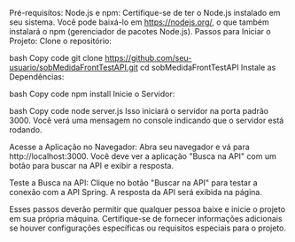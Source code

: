 Pré-requisitos:
Node.js e npm: Certifique-se de ter o Node.js instalado em seu sistema. Você pode baixá-lo em https://nodejs.org/, o que também instalará o npm (gerenciador de pacotes Node.js).
Passos para Iniciar o Projeto:
Clone o repositório:

bash
Copy code
git clone https://github.com/seu-usuario/sobMedidaFrontTestAPI.git
cd sobMedidaFrontTestAPI
Instale as Dependências:

bash
Copy code
npm install
Inicie o Servidor:

bash
Copy code
node server.js
Isso iniciará o servidor na porta padrão 3000. Você verá uma mensagem no console indicando que o servidor está rodando.

Acesse a Aplicação no Navegador:
Abra seu navegador e vá para http://localhost:3000. Você deve ver a aplicação "Busca na API" com um botão para buscar na API e exibir a resposta.

Teste a Busca na API:
Clique no botão "Buscar na API" para testar a conexão com a API Spring. A resposta da API será exibida na página.

Esses passos deverão permitir que qualquer pessoa baixe e inicie o projeto em sua própria máquina. Certifique-se de fornecer informações adicionais se houver configurações específicas ou requisitos especiais para o projeto.

